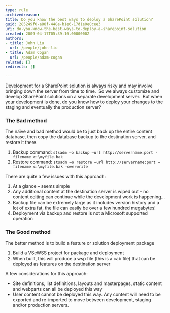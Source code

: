 ```yaml
---
type: rule
archivedreason: 
title: Do you know the best ways to deploy a SharePoint solution?
guid: 285249f0-a88f-448e-b1e6-17d1e0e0cee3
uri: do-you-know-the-best-ways-to-deploy-a-sharepoint-solution
created: 2009-04-17T05:39:16.0000000Z
authors:
- title: John Liu
  url: /people/john-liu
- title: Adam Cogan
  url: /people/adam-cogan
related: []
redirects: []

---
```


Development for a SharePoint solution is always risky and may involve bringing down the server from time to time.  So we always customize and develop SharePoint solutions on a separate development server.  But when your development is done, do you know how to deploy your changes to the staging and eventually the production server?  

<!--endintro-->

### The Bad method 

The naïve and bad method would be to just back up the entire content database, then copy the database backup to the destination server, and restore it there.

1. Backup command: 
    ```stsadm –o backup –url http://servername:port -filename c:\myfile.bak```
2. Restore command: 
    ```stsadm –o restore –url http://servername:port –filename c:\myfile.bak -overwrite```

There are quite a few issues with this approach:

1. At a glance – seems simple
2. Any additional content at the destination server is wiped out – no content editing can continue while the development work is happening…
3. Backup file can be extremely large as it includes version history and a lot of extra fat, the file can easily be over a few hundred megabytes!
4. Deployment via backup and restore is not a Microsoft supported operation

### The Good method 

The better method is to build a feature or solution deployment package

1. Build a VSeWSS project for package and deployment
2. When built, this will produce a wsp file (this is a cab file) that can be deployed as features on the destination server

A few considerations for this approach:

- Site definitions, list definitions, layouts and masterpages, static content and webparts can all be deployed this way
- User content cannot be deployed this way. Any content will need to be exported and re-imported to move between development, staging and/or production servers.
